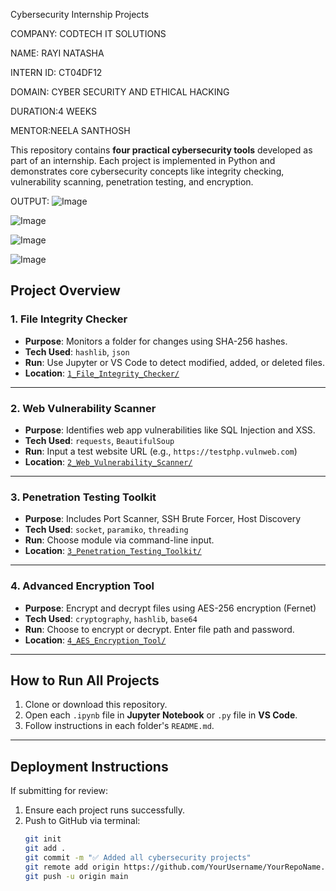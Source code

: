  Cybersecurity Internship Projects

 COMPANY: CODTECH IT SOLUTIONS
 
 NAME: RAYI NATASHA
 
 INTERN ID: CT04DF12
 
 DOMAIN: CYBER SECURITY AND ETHICAL HACKING
 
 DURATION:4 WEEKS
 
 MENTOR:NEELA SANTHOSH

This repository contains **four practical cybersecurity tools** developed as part of an internship. Each project is implemented in Python and demonstrates core cybersecurity concepts like integrity checking, vulnerability scanning, penetration testing, and encryption.

OUTPUT:
![Image](https://github.com/user-attachments/assets/cbecdbdb-3285-4ebb-a274-5505abaf77c1)

![Image](https://github.com/user-attachments/assets/5fed2143-67d4-414d-8f5e-253c7d2b4394)

![Image](https://github.com/user-attachments/assets/eaf5d35d-784d-468b-a7a0-e0bc27cebfce)

![Image](https://github.com/user-attachments/assets/6b6de5be-fd1b-4fd1-9ed9-756509a7c2f3)

## Project Overview

###  1. File Integrity Checker
- **Purpose**: Monitors a folder for changes using SHA-256 hashes.
- **Tech Used**: `hashlib`, `json`
- **Run**: Use Jupyter or VS Code to detect modified, added, or deleted files.
- **Location**: [`1_File_Integrity_Checker/`](./1_File_Integrity_Checker)

---

###  2. Web Vulnerability Scanner
- **Purpose**: Identifies web app vulnerabilities like SQL Injection and XSS.
- **Tech Used**: `requests`, `BeautifulSoup`
- **Run**: Input a test website URL (e.g., `https://testphp.vulnweb.com`)
- **Location**: [`2_Web_Vulnerability_Scanner/`](./2_Web_Vulnerability_Scanner)

---

###  3. Penetration Testing Toolkit
- **Purpose**: Includes Port Scanner, SSH Brute Forcer, Host Discovery
- **Tech Used**: `socket`, `paramiko`, `threading`
- **Run**: Choose module via command-line input.
- **Location**: [`3_Penetration_Testing_Toolkit/`](./3_Penetration_Testing_Toolkit)

---

###  4. Advanced Encryption Tool
- **Purpose**: Encrypt and decrypt files using AES-256 encryption (Fernet)
- **Tech Used**: `cryptography`, `hashlib`, `base64`
- **Run**: Choose to encrypt or decrypt. Enter file path and password.
- **Location**: [`4_AES_Encryption_Tool/`](./4_AES_Encryption_Tool)

---

##  How to Run All Projects
1. Clone or download this repository.
2. Open each `.ipynb` file in **Jupyter Notebook** or `.py` file in **VS Code**.
3. Follow instructions in each folder's `README.md`.

---

## Deployment Instructions
If submitting for review:
1. Ensure each project runs successfully.
2. Push to GitHub via terminal:
   ```bash
   git init
   git add .
   git commit -m "✅ Added all cybersecurity projects"
   git remote add origin https://github.com/YourUsername/YourRepoName.git
   git push -u origin main
